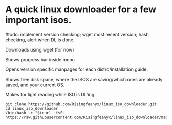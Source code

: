 <h1>
A quick linux downloader for a few important isos. 
</h1>
#todo: implement version checking; wget most recent version; hash checking, alert when DL is done.

Downloads using wget (for now)

Shows progress bar inside menu

Opens version specific manpages for each distro/installation guide.

Shows free disk space; where the ISOS are saving/which ones are already saved, and your current OS. 

Makes for light reading while ISO is DL'ing


```
git clone https://github.com/Risingfeanyx/linux_iso_downloader.git
cd linux_iso_downloader
/bin/bash -c "$(curl -fsSL  https://raw.githubusercontent.com/Risingfeanyx/linux_iso_downloader/main/main.sh)"
```
